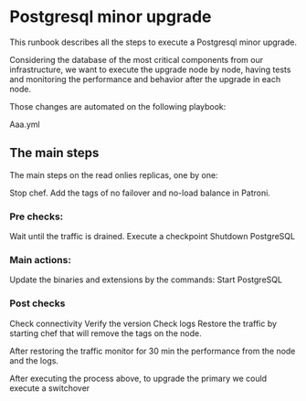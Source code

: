 # Postgresql minor upgrade 

This runbook describes all the steps to execute a Postgresql minor upgrade. 

Considering the database of the most critical components from our infrastructure, we want to execute the upgrade node by node, having tests and monitoring the performance and behavior after the upgrade in each node.

Those changes are automated on the following playbook:

Aaa.yml

## The main steps
The main steps on the read onlies replicas, one by one:

Stop chef.
Add the tags of no failover and no-load balance in Patroni.

### Pre checks:
Wait until the traffic is drained.
Execute a checkpoint
Shutdown PostgreSQL

### Main actions:
Update the binaries and extensions by the commands:
Start PostgreSQL

### Post checks
Check connectivity 
Verify the version
Check logs
Restore the traffic by starting chef that will remove the tags on the node.


After restoring the traffic monitor for 30 min the performance from the node and the logs.

After executing the process above, to upgrade the primary we could execute a switchover
